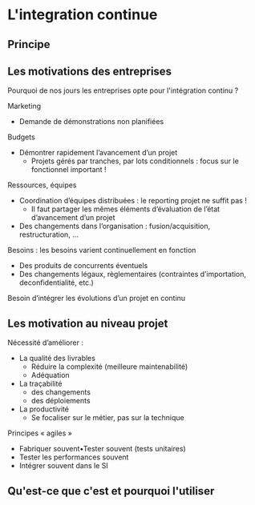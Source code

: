 
# L'integration continue

## Principe



## Les motivations des entreprises

Pourquoi de nos jours les entreprises opte pour l'intégration continu ?

Marketing

* Demande de démonstrations non planifiées

Budgets

* Démontrer rapidement l’avancement d’un projet
  * Projets gérés par tranches, par lots conditionnels : focus sur le fonctionnel important !

Ressources, équipes

* Coordination d’équipes distribuées : le reporting projet ne suffit pas !
  * Il faut partager les mêmes éléments d’évaluation de l’état d’avancement d’un projet
* Des changements dans l’organisation : fusion/acquisition, restructuration, …

Besoins : les besoins varient continuellement en fonction

* Des produits de concurrents éventuels
* Des changements légaux, règlementaires (contraintes d’importation, deconfidentialité, etc.)

Besoin d’intégrer les évolutions d’un projet en continu

## Les motivation au niveau projet

Nécessité d’améliorer :

* La qualité des livrables
  * Réduire la complexité (meilleure maintenabilité)
  * Adéquation
* La traçabilité
  * des changements
  * des déploiements
* La productivité
  * Se focaliser sur le métier, pas sur la technique

Principes « agiles »

* Fabriquer souvent•Tester souvent (tests unitaires)
* Tester les performances souvent
* Intégrer souvent dans le SI

## Qu'est-ce que c'est et pourquoi l'utiliser

